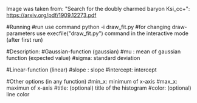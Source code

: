 Image was taken from: "Search for the doubly charmed baryon Ksi_cc+": https://arxiv.org/pdf/1909.12273.pdf

#Running
#run use command python -i draw_fit.py
#for changing draw-parameters use execfile("draw_fit.py") command in the interactive mode (after first run)

#Description:
#Gaussian-function (gaussian)
#mu   : mean of gaussian function (expected value)
#sigma: standard deviation

#Linear-function (linear)
#slope    : slope
#intercept: intercept

#Other options (in any function)
#min_x: minimum of x-axis
#max_x: maximun of x-axis
#title: (optional) title of the histogram
#color: (optional) line color
